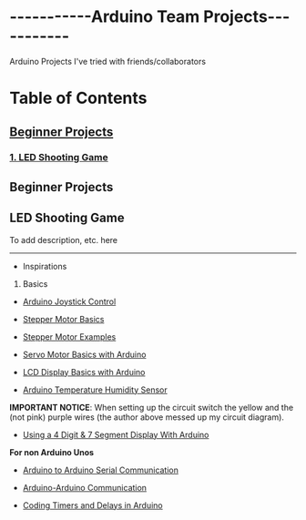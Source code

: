 # -----------Arduino Team Projects-----------
Arduino Projects I've tried with friends/collaborators

# Table of Contents
## [Beginner Projects](#chap1)
### [1. LED Shooting Game](#chap1.1)

## Beginner Projects <a name="chap1"></a>
## LED Shooting Game <a name="chap1.1"></a>
To add description, etc. here

---

- Inspirations
1. Basics
  - [Arduino Joystick Control](https://arduinogetstarted.com/tutorials/arduino-joystick)

  - [Stepper Motor Basics](https://lastminuteengineers.com/28byj48-stepper-motor-arduino-tutorial/)

  - [Stepper Motor Examples](https://www.makerguides.com/28byj-48-stepper-motor-arduino-tutorial/)

  - [Servo Motor Basics with Arduino](https://docs.arduino.cc/learn/electronics/servo-motors/) 

  - [LCD Display Basics with Arduino](https://docs.arduino.cc/learn/electronics/lcd-displays/)

  - [Arduino Temperature Humidity Sensor](https://arduinogetstarted.com/tutorials/arduino-temperature-humidity-sensor)

  **IMPORTANT NOTICE**: When setting up the circuit switch the yellow and the (not pink) purple wires (the author above messed up my circuit diagram).
  - [Using a 4 Digit & 7 Segment Display With Arduino](https://www.instructables.com/Using-a-4-digit-7-segment-display-with-arduino/)
 
  **For non Arduino Unos**
  - [Arduino to Arduino Serial Communication](https://robotic-controls.com/learn/arduino/arduino-arduino-serial-communication)

  - [Arduino-Arduino Communication](https://forum.arduino.cc/t/send-a-boolean-to-another-arduino/367142)

  - [Coding Timers and Delays in Arduino](https://www.instructables.com/Coding-Timers-and-Delays-in-Arduino/)
